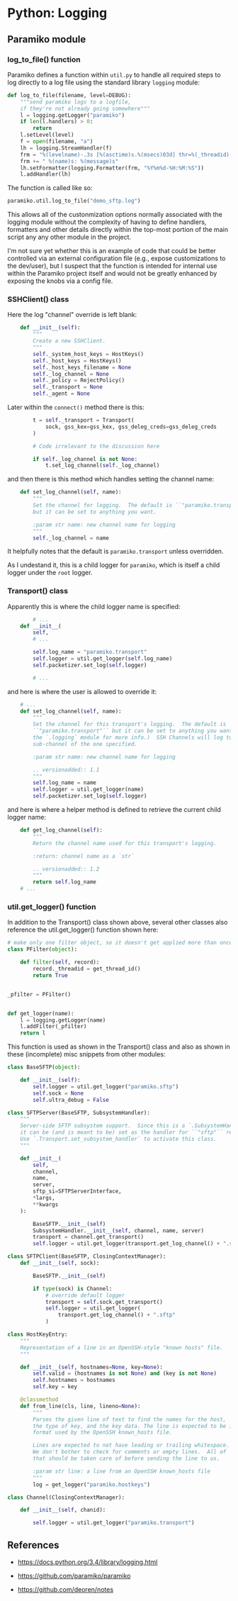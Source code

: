 # Python: Logging

## Paramiko module

### log_to_file() function

Paramiko defines a function within `util.py` to handle all required steps to
log directly to a log file using the standard library `logging` module:

```python
def log_to_file(filename, level=DEBUG):
    """send paramiko logs to a logfile,
    if they're not already going somewhere"""
    l = logging.getLogger("paramiko")
    if len(l.handlers) > 0:
        return
    l.setLevel(level)
    f = open(filename, "a")
    lh = logging.StreamHandler(f)
    frm = "%(levelname)-.3s [%(asctime)s.%(msecs)03d] thr=%(_threadid)-3d"
    frm += " %(name)s: %(message)s"
    lh.setFormatter(logging.Formatter(frm, "%Y%m%d-%H:%M:%S"))
    l.addHandler(lh)
```

The function is called like so:

```python
paramiko.util.log_to_file("demo_sftp.log")
```

This allows all of the custonmization options normally associated with
the logging module without the complexity of having to define
handlers, formatters and other details directly within the top-most
portion of the main script any any other module in the project.

I'm not sure yet whether this is an example of code that could be better
controlled via an external configuration file (e.g., expose
customizations to the dev/user), but I suspect that the function is
intended for internal use within the Paramiko project itself and would not
be greatly enhanced by exposing the knobs via a config file.

### SSHClient() class

Here the log "channel" override is left blank:

```python
    def __init__(self):
        """
        Create a new SSHClient.
        """
        self._system_host_keys = HostKeys()
        self._host_keys = HostKeys()
        self._host_keys_filename = None
        self._log_channel = None
        self._policy = RejectPolicy()
        self._transport = None
        self._agent = None
```

Later within the `connect()` method there is this:

```python
        t = self._transport = Transport(
            sock, gss_kex=gss_kex, gss_deleg_creds=gss_deleg_creds
        )

        # Code irrelevant to the discussion here

        if self._log_channel is not None:
            t.set_log_channel(self._log_channel)
```

and then there is this method which handles setting the channel name:

```python
    def set_log_channel(self, name):
        """
        Set the channel for logging.  The default is ``"paramiko.transport"``
        but it can be set to anything you want.

        :param str name: new channel name for logging
        """
        self._log_channel = name
```

It helpfully notes that the default is `paramiko.transport` unless overridden.

As I undestand it, this is a child logger for `paramiko`, which is itself a
child logger under the `root` logger.

### Transport() class

Apparently this is where the child logger name is specified:

```python
        # ...
    def __init__(
        self,
        # ...

        self.log_name = "paramiko.transport"
        self.logger = util.get_logger(self.log_name)
        self.packetizer.set_log(self.logger)

        # ...
```

and here is where the user is allowed to override it:

```python
    # ...
    def set_log_channel(self, name):
        """
        Set the channel for this transport's logging.  The default is
        ``"paramiko.transport"`` but it can be set to anything you want. (See
        the `.logging` module for more info.)  SSH Channels will log to a
        sub-channel of the one specified.

        :param str name: new channel name for logging

        .. versionadded:: 1.1
        """
        self.log_name = name
        self.logger = util.get_logger(name)
        self.packetizer.set_log(self.logger)
```

and here is where a helper method is defined to retrieve the current child
logger name:

```python
    def get_log_channel(self):
        """
        Return the channel name used for this transport's logging.

        :return: channel name as a `str`

        .. versionadded:: 1.2
        """
        return self.log_name
    # ...
```

### util.get_logger() function

In addition to the Transport() class shown above, several other classes also
reference the util.get_logger() function shown here:

```python
# make only one filter object, so it doesn't get applied more than once
class PFilter(object):

    def filter(self, record):
        record._threadid = get_thread_id()
        return True


_pfilter = PFilter()


def get_logger(name):
    l = logging.getLogger(name)
    l.addFilter(_pfilter)
    return l
```

This function is used as shown in the Transport() class and also as shown in
these (incomplete) misc snippets from other modules:

```python
class BaseSFTP(object):

    def __init__(self):
        self.logger = util.get_logger("paramiko.sftp")
        self.sock = None
        self.ultra_debug = False
```

```python
class SFTPServer(BaseSFTP, SubsystemHandler):
    """
    Server-side SFTP subsystem support.  Since this is a `.SubsystemHandler`,
    it can be (and is meant to be) set as the handler for ``"sftp"`` requests.
    Use `.Transport.set_subsystem_handler` to activate this class.
    """

    def __init__(
        self,
        channel,
        name,
        server,
        sftp_si=SFTPServerInterface,
        *largs,
        **kwargs
    ):

        BaseSFTP.__init__(self)
        SubsystemHandler.__init__(self, channel, name, server)
        transport = channel.get_transport()
        self.logger = util.get_logger(transport.get_log_channel() + ".sftp")
```

```python
class SFTPClient(BaseSFTP, ClosingContextManager):
    def __init__(self, sock):

        BaseSFTP.__init__(self)

        if type(sock) is Channel:
            # override default logger
            transport = self.sock.get_transport()
            self.logger = util.get_logger(
                transport.get_log_channel() + ".sftp"
            )
```

```python
class HostKeyEntry:
    """
    Representation of a line in an OpenSSH-style "known hosts" file.
    """

    def __init__(self, hostnames=None, key=None):
        self.valid = (hostnames is not None) and (key is not None)
        self.hostnames = hostnames
        self.key = key

    @classmethod
    def from_line(cls, line, lineno=None):
        """
        Parses the given line of text to find the names for the host,
        the type of key, and the key data. The line is expected to be in the
        format used by the OpenSSH known_hosts file.

        Lines are expected to not have leading or trailing whitespace.
        We don't bother to check for comments or empty lines.  All of
        that should be taken care of before sending the line to us.

        :param str line: a line from an OpenSSH known_hosts file
        """
        log = get_logger("paramiko.hostkeys")
```

```python
class Channel(ClosingContextManager):

    def __init__(self, chanid):

        self.logger = util.get_logger("paramiko.transport")
```

## References

- https://docs.python.org/3.4/library/logging.html
- https://github.com/paramiko/paramiko

- https://github.com/deoren/notes

